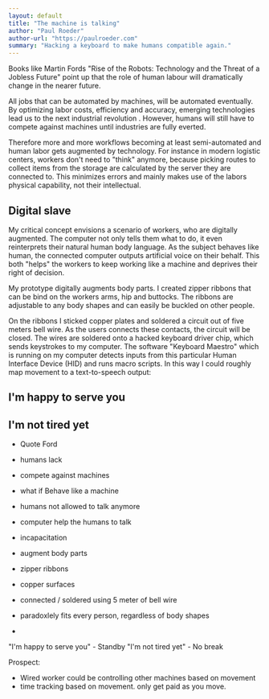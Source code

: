 ```yaml
---
layout: default
title: "The machine is talking"
author: "Paul Roeder"
author-url: "https://paulroeder.com"
summary: "Hacking a keyboard to make humans compatible again."
---
```


Books like Martin Fords "Rise of the Robots: Technology and the Threat of a Jobless Future" point up that the role of human labour will dramatically change in the nearer future.

All jobs that can be automated by machines, will be automated eventually. By optimizing labor costs, efficiency and accuracy, emerging technologies lead us to the next industrial revolution . However, humans will still have to compete against machines until industries are fully everted.

Therefore more and more workflows becoming at least semi-automated and human labor gets augmented by technology. For instance in modern logistic centers, workers don't need to "think" anymore, because picking routes to collect items from the storage are calculated by the server they are connected to. This minimizes errors and mainly makes use of the labors physical capability, not their intellectual.

## Digital slave

My critical concept envisions a scenario of workers, who are digitally augmented. The computer not only tells them what to do, it even reinterprets their natural human body language. As the subject behaves like human, the connected computer outputs artificial voice on their behalf. This both "helps" the workers to keep working like a machine and deprives their right of decision.

My prototype digitally augments body parts. I created zipper ribbons that can be bind on the workers arms, hip and buttocks. The ribbons are adjustable to any body shapes and can easily be buckled on other people.

On the ribbons I sticked copper plates and soldered a circuit out of five meters bell wire. As the users connects these contacts, the circuit will be closed. The wires are soldered onto a hacked keyboard driver chip, which sends keystrokes to my computer. The software "Keyboard Maestro" which is running on my computer detects inputs from this particular Human Interface Device (HID) and runs macro scripts. In this way I could roughly map movement to a text-to-speech output:

## I'm happy to serve you


## I'm not tired yet



- Quote Ford
- humans lack
- compete against machines
- what if Behave like a machine
- humans not allowed to talk anymore
- computer help the humans to talk
- incapacitation

- augment body parts
- zipper ribbons
- copper surfaces
- connected / soldered using 5 meter of bell wire
- paradoxlely fits every person, regardless of body shapes
-

"I'm happy to serve you" - Standby
"I'm not tired yet" - No break

Prospect:
- Wired worker could be controlling other machines based on movement
- time tracking based on movement. only get paid as you move.
